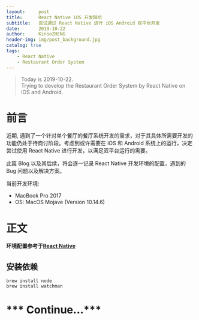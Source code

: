```yaml
---
layout:     post
title:      React Native iOS 开发踩坑
subtitle:   尝试通过 React Native 进行 iOS Android 双平台开发
date:       2019-10-22
author:     KinsoZHENG
header-img: img/post_background.jpg
catalog: true
tags:
    - React Native
    - Restaurant Order System
---
```

>Today is 2019-10-22. <br>
 Trying to develop the Restaurant Order System by React Native on iOS and 
  Android. <br>
 



# 前言

近期, 遇到了一个针对单个餐厅的餐厅系统开发的需求，对于其具体所需要开发的功能仍处于待商讨阶段。考虑到或许需要在
 iOS 和 Android 系统上的运行，决定尝试使用 React Native 进行开发，以满足双平台运行的需要。<br>
 
 
此篇 Blog 以及其后续，将会逐一记录 React Native 开发环境的配置，遇到的Bug 问题以及解决方案。<br>

当前开发环境:

- MacBook Pro 2017
- OS: MacOS Mojave (Version 10.14.6)


# 正文

**环境配置参考于[**React Native**](https://reactnative.cn/docs/getting-started.html)**

## 安装依赖

```shell
brew install node
brew install watchman
```





# *** Continue...***


